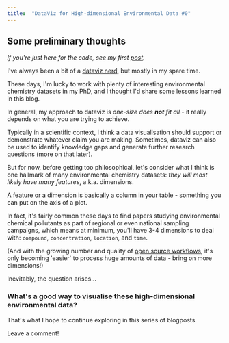 ```yaml
---
title:  "DataViz for High-dimensional Environmental Data #0"
---
```

## Some preliminary thoughts


*If you're just here for the code, see my first [post](https://adelenel.ai/dataviz1/).*


I've always been a bit of a [dataviz nerd](https://www.cbs.nl/en-gb/corporate/2018/23/visualising-inequality-at-the-sdg-dataviz-camp), but mostly in my spare time.


These days, I'm lucky to work with plenty of interesting environmental chemistry datasets in my PhD, and I thought I'd share some lessons learned in this blog.


In general, my approach to dataviz is *one-size does **not** fit all* - it really depends on what you are trying to achieve.


Typically in a scientific context, I think a data visualisation should support or demonstrate whatever claim you are making. Sometimes, dataviz can also be used to identify knowledge gaps and generate further research questions (more on that later).


But for now, before getting too philosophical, let's consider what I think is one hallmark of many environmental chemistry datasets: *they will most likely have many features*, a.k.a. dimensions.


A feature or a dimension is basically a column in your table -  something you can put on the axis of a plot.


In fact, it's fairly common these days to find papers studying environmental chemical pollutants as part of regional or even national sampling campaigns, which means at minimum, you'll have 3-4 dimensions to deal with: `compound`, `concentration`,  `location`, and `time`.


(And with the growing number and quality of [open source workflows](https://jcheminf.biomedcentral.com/articles/10.1186/s13321-020-00477-w), it's only becoming 'easier' to process huge amounts of data - bring on more dimensions!)


Inevitably, the question arises...


### What's a good way to visualise these high-dimensional environmental data?<br/>


That's what I hope to continue exploring in this series of blogposts.

Leave a comment!
